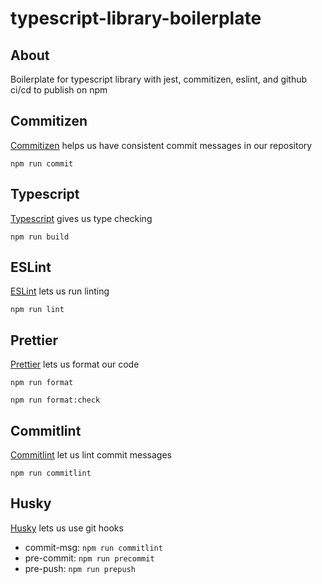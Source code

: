 # typescript-library-boilerplate

## About

Boilerplate for typescript library with jest, commitizen, eslint, and github ci/cd to publish on npm

## Commitizen

[Commitizen](https://github.com/commitizen/cz-cli) helps us have consistent commit messages in our repository

```
npm run commit
```

## Typescript

[Typescript](https://www.typescriptlang.org/) gives us type checking

```
npm run build
```

## ESLint

[ESLint](https://typescript-eslint.io/) lets us run linting

`npm run lint`

## Prettier

[Prettier](https://prettier.io/) lets us format our code

```
npm run format
```

```
npm run format:check
```

## Commitlint

[Commitlint](https://commitlint.js.org/) let us lint commit messages

```
npm run commitlint
```

## Husky

[Husky](https://github.com/typicode/husky) lets us use git hooks

- commit-msg: `npm run commitlint`
- pre-commit: `npm run precommit`
- pre-push: `npm run prepush`